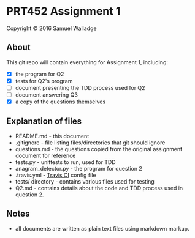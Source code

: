 
# PRT452 Assignment 1

Copyright © 2016 Samuel Walladge

## About

This git repo will contain everything for Assignment 1, including:

- [x] the program for Q2
- [x] tests for Q2's program
- [ ] document presenting the TDD process used for Q2
- [ ] document answering Q3
- [x] a copy of the questions themselves

## Explanation of files

- README.md - this document
- .gitignore - file listing files/directories that git should ignore
- questions.md - the questions copied from the original assignment document for reference
- tests.py - unittests to run, used for TDD
- anagram_detector.py - the program for question 2
- .travis.yml - [Travis CI](https://travis-ci.org) config file
- tests/ directory - contains various files used for testing
- Q2.md - contains details about the code and TDD process used in question 2.


## Notes

- all documents are written as plain text files using markdown markup.

